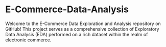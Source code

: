 # E-Commerce-Data-Analysis
Welcome to the E-Commerce Data Exploration and Analysis repository on GitHub! This project serves as a comprehensive collection of Exploratory Data Analysis (EDA) performed on a rich dataset within the realm of electronic commerce. 
